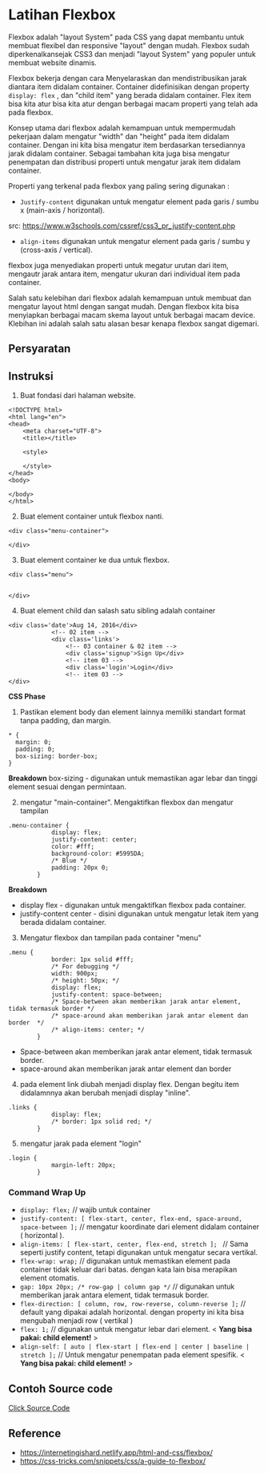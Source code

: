 # Latihan Flexbox 

Flexbox adalah "layout System" pada CSS yang dapat membantu untuk membuat flexibel dan responsive "layout" dengan mudah. Flexbox sudah diperkenalkansejak CSS3 dan menjadi "layout System" yang populer untuk membuat website dinamis. 

Flexbox bekerja dengan cara Menyelaraskan dan mendistribusikan jarak diantara item didalam container.
Container didefinisikan dengan property `display: flex`
, dan "child item" yang berada didalam container. Flex item bisa kita atur bisa kita atur dengan berbagai macam properti yang telah ada pada flexbox. 

Konsep utama dari flexbox adalah kemampuan untuk mempermudah pekerjaan dalam mengatur "width" dan "height" pada item didalam container. Dengan ini kita bisa mengatur item berdasarkan tersediannya jarak didalam container. Sebagai tambahan kita juga bisa mengatur penempatan dan distribusi properti untuk mengatur jarak item didalam container. 

Properti yang terkenal pada flexbox yang paling sering digunakan :

- `Justify-content`
digunakan untuk mengatur element pada garis / sumbu x (main-axis / horizontal).

src: https://www.w3schools.com/cssref/css3_pr_justify-content.php


- `align-items`
digunakan untuk mengatur element pada garis / sumbu y (cross-axis / vertical).

flexbox juga menyediakan properti untuk megatur urutan dari item, mengautr jarak antara item, mengatur ukuran dari individual item pada container. 

Salah satu kelebihan dari flexbox adalah kemampuan untuk membuat dan mengatur layout html dengan sangat mudah. Dengan flexbox kita bisa menyiapkan berbagai macam skema layout untuk berbagai macam device. Klebihan ini adalah salah satu alasan besar kenapa flexbox sangat digemari. 

## Persyaratan 

## Instruksi 

1. Buat fondasi dari halaman website.

```
<!DOCTYPE html>
<html lang="en">
<head>
    <meta charset="UTF-8">
    <title></title>

    <style>

    </style>
</head>
<body>
    
</body>
</html>
```

2. Buat element container untuk flexbox nanti.

```
<div class="menu-container">

</div>
```

3. Buat element container ke dua untuk flexbox. 

```
<div class="menu">


</div>
```

4. Buat element child dan salash satu sibling adalah container 

```
<div class='date'>Aug 14, 2016</div>
            <!-- 02 item -->
            <div class='links'>
                <!-- 03 container & 02 item -->
                <div class='signup'>Sign Up</div>
                <!-- item 03 -->
                <div class='login'>Login</div>
                <!-- item 03 -->
</div>
```

**CSS Phase** 

1. Pastikan element body dan element lainnya memiliki standart format tanpa padding, dan margin.

```
* {
  margin: 0;
  padding: 0;
  box-sizing: border-box;
}
```
**Breakdown**
box-sizing - digunakan untuk memastikan agar lebar dan tinggi element sesuai dengan permintaan. 

2. mengatur "main-container". Mengaktifkan flexbox dan mengatur tampilan

```
.menu-container {
            display: flex;
            justify-content: center;
            color: #fff;
            background-color: #5995DA;
            /* Blue */
            padding: 20px 0;
        }
```
**Breakdown** 
- display flex - digunakan untuk mengaktifkan flexbox pada container. 
- justify-content center - disini digunakan untuk mengatur letak item yang berada didalam container. 

3. Mengatur flexbox dan tampilan pada container "menu"

```
.menu {
            border: 1px solid #fff;
            /* For debugging */
            width: 900px;
            /* height: 50px; */
            display: flex;
            justify-content: space-between;
            /* Space-between akan memberikan jarak antar element, tidak termasuk border */
            /* space-around akan memberikan jarak antar element dan border  */
            /* align-items: center; */
        }
```

- Space-between akan memberikan jarak antar element, tidak termasuk border.
- space-around akan memberikan jarak antar element dan border

4. pada element link diubah menjadi display flex. Dengan begitu item didalamnnya akan berubah menjadi display "inline".

```
.links {
            display: flex;
            /* border: 1px solid red; */
        }
```

5. mengatur jarak pada element "login"
```
.login {
            margin-left: 20px;
        }
```



### Command Wrap Up


- `display: flex;`  // wajib untuk container
- `justify-content: [ flex-start, center, flex-end, space-around, space-between ];` //  mengatur koordinate dari element didalam container ( horizontal ).
- `align-items: [ flex-start, center, flex-end, stretch ]; ` // Sama seperti justify content, tetapi digunakan untuk mengatur secara vertikal.
- `flex-wrap: wrap;`  // digunakan untuk memastikan element pada container tidak keluar dari batas. dengan kata lain bisa merapikan element otomatis.
- `gap: 10px 20px; /* row-gap | column gap */` // digunakan untuk memberikan jarak antara element, tidak termasuk border. 
- `flex-direction: [ column, row, row-reverse, column-reverse ];` // default yang dipakai adalah horizontal. dengan property ini kita bisa mengubah menjadi row ( vertikal )
- `flex: 1;` // digunakan untuk mengatur lebar dari element. < **Yang bisa pakai: child element!** >
- `align-self: [ auto | flex-start | flex-end | center | baseline | stretch ];` // Untuk mengatur penempatan pada element spesifik. < **Yang bisa pakai: child element!** >


## Contoh Source code 
[Click Source Code](../code/flexbox-test/index.html)


## Reference
- https://internetingishard.netlify.app/html-and-css/flexbox/
- https://css-tricks.com/snippets/css/a-guide-to-flexbox/ 
